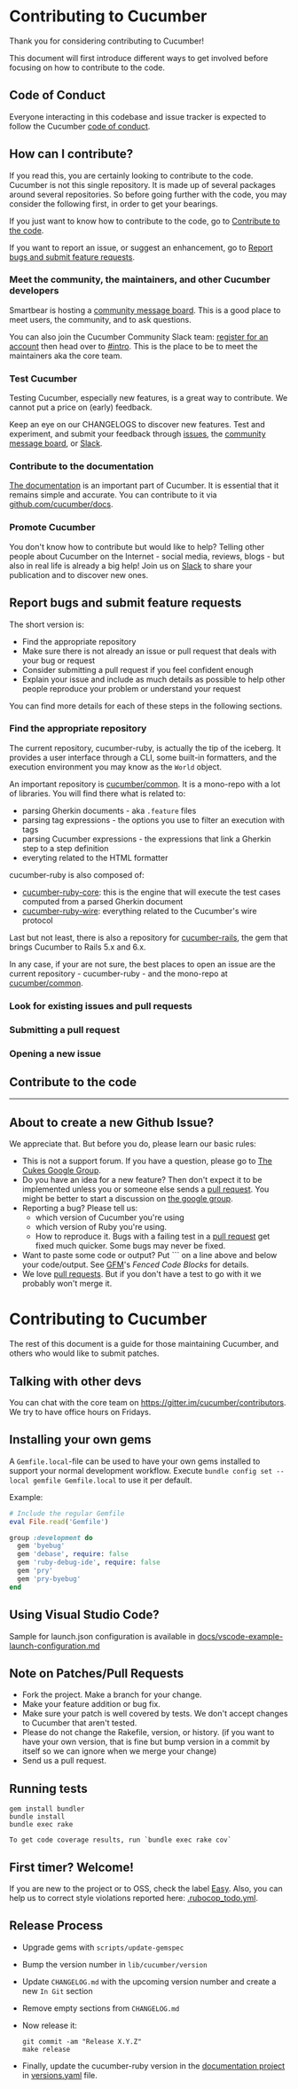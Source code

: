 # Contributing to Cucumber

Thank you for considering contributing to Cucumber!

This document will first introduce different ways to get involved before
focusing on how to contribute to the code.

## Code of Conduct

Everyone interacting in this codebase and issue tracker is expected to follow
the Cucumber [code of conduct](https://cucumber.io/conduct).

## How can I contribute?

If you read this, you are certainly looking to contribute to the code. Cucumber
is not this single repository. It is made up of several packages around several
repositories. So before going further with the code, you may consider the
following first, in order to get your bearings.

If you just want to know how to contribute to the code, go to
[Contribute to the code](#contribute-to-the-code).

If you want to report an issue, or suggest an enhancement, go to
[Report bugs and submit feature requests](#report-bugs-and-submit-feature-requests).

### Meet the community, the maintainers, and other Cucumber developers

Smartbear is hosting a [community message board][cucumber-smartbear-community].
This is a good place to meet users, the community, and to ask questions.

You can also join the Cucumber Community Slack team:
[register for an account][register-slack] then head over to [#intro][slack-intro].
This is the place to be to meet the maintainers aka the core team.

### Test Cucumber

Testing Cucumber, especially new features, is a great way to contribute. We
cannot put a price on (early) feedback.

Keep an eye on our CHANGELOGS to discover new features. Test and experiment, and
submit your feedback through [issues](#report-bugs-and-submit-feature-requests),
the [community message board][cucumber-smartbear-community], or [Slack][community-slack].

### Contribute to the documentation

[The documentation][cucumber-docs] is an important part of Cucumber. It is
essential that it remains simple and accurate. You can contribute to it via
[github.com/cucumber/docs](https://github.com/cucumber/docs).

### Promote Cucumber

You don't know how to contribute but would like to help? Telling other people
about Cucumber on the Internet - social media, reviews, blogs - but also in real
life is already a big help! Join us on [Slack][community-slack] to share your
publication and to discover new ones.

## Report bugs and submit feature requests

The short version is:

- Find the appropriate repository
- Make sure there is not already an issue or pull request that deals with your
  bug or request
- Consider submitting a pull request if you feel confident enough
- Explain your issue and include as much details as possible to help other
  people reproduce your problem or understand your request

You can find more details for each of these steps in the following sections.

### Find the appropriate repository

The current repository, cucumber-ruby, is actually the tip of the iceberg. It
provides a user interface through a CLI, some built-in formatters, and the
execution environment you may know as the `World` object.

An important repository is [cucumber/common]. It is a mono-repo
with a lot of libraries. You will find there what is related to:

- parsing Gherkin documents - aka `.feature` files
- parsing tag expressions - the options you use to filter an execution with tags
- parsing Cucumber expressions - the expressions that link a Gherkin step to a
  step definition
- everyting related to the HTML formatter

cucumber-ruby is also composed of:

- [cucumber-ruby-core]: this is the engine that will execute the test cases
  computed from a parsed Gherkin document
- [cucumber-ruby-wire]: everything related to the Cucumber's wire protocol

Last but not least, there is also a repository for [cucumber-rails], the gem
that brings Cucumber to Rails 5.x and 6.x.

In any case, if your are not sure, the best places to open an issue are the
current repository - cucumber-ruby - and the mono-repo at [cucumber/common].

### Look for existing issues and pull requests

### Submitting a pull request

### Opening a new issue

## Contribute to the code


[cucumber-smartbear-community]: https://community.smartbear.com/t5/Cucumber-Open/bd-p/CucumberOS
[register-slack]: https://cucumberbdd-slack-invite.herokuapp.com/
[slack-intro]: https://cucumberbdd.slack.com/messages/C5WD8SA21/
[community-slack]: https://cucumberbdd.slack.com/
[cucumber-docs]: https://cucumber.io/docs/cucumber
[cucumber/common]: https://github.com/cucumber/common
[cucumber-ruby-core]: https://github.com/cucumber/cucumber-ruby-core
[cucumber-ruby-wire]: https://github.com/cucumber/cucumber-ruby-wire
[cucumber-rails]: https://github.com/cucumber/cucumber-rails


------------------------------------------------------------
<!-- Below that is the former content of CONTRIBUTING.md -->


## About to create a new Github Issue?

We appreciate that. But before you do, please learn our basic rules:

- This is not a support forum. If you have a question, please go to [The Cukes Google Group](http://groups.google.com/group/cukes).
- Do you have an idea for a new feature? Then don't expect it to be implemented unless you or someone else sends a [pull request](https://help.github.com/articles/using-pull-requests). You might be better to start a discussion on [the google group](http://groups.google.com/group/cukes).
- Reporting a bug? Please tell us:
  - which version of Cucumber you're using
  - which version of Ruby you're using.
  - How to reproduce it. Bugs with a failing test in a [pull request](https://help.github.com/articles/using-pull-requests) get fixed much quicker. Some bugs may never be fixed.
- Want to paste some code or output? Put \`\`\` on a line above and below your code/output. See [GFM](https://help.github.com/articles/github-flavored-markdown)'s _Fenced Code Blocks_ for details.
- We love [pull requests](https://help.github.com/articles/using-pull-requests). But if you don't have a test to go with it we probably won't merge it.

# Contributing to Cucumber

The rest of this document is a guide for those maintaining Cucumber, and others who would like to submit patches.

## Talking with other devs

You can chat with the core team on https://gitter.im/cucumber/contributors. We try to have office hours on Fridays.

## Installing your own gems

A `Gemfile.local`-file can be used to have your own gems installed to support your normal development workflow.
Execute `bundle config set --local gemfile Gemfile.local` to use it per default.

Example:

```ruby
# Include the regular Gemfile
eval File.read('Gemfile')

group :development do
  gem 'byebug'
  gem 'debase', require: false
  gem 'ruby-debug-ide', require: false
  gem 'pry'
  gem 'pry-byebug'
end
```

## Using Visual Studio Code?

Sample for launch.json configuration is available in
[docs/vscode-example-launch-configuration.md](https://github.com/cucumber/cucumber-ruby/blob/main/docs/vscode-example-launch-configuration.md)

## Note on Patches/Pull Requests

- Fork the project. Make a branch for your change.
- Make your feature addition or bug fix.
- Make sure your patch is well covered by tests. We don't accept changes to Cucumber that aren't tested.
- Please do not change the Rakefile, version, or history.
  (if you want to have your own version, that is fine but
  bump version in a commit by itself so we can ignore when we merge your change)
- Send us a pull request.

## Running tests

    gem install bundler
    bundle install
    bundle exec rake

    To get code coverage results, run `bundle exec rake cov`

## First timer? Welcome!

If you are new to the project or to OSS, check the label
[Easy](https://github.com/cucumber/cucumber-ruby/labels/Easy). Also, you can
help us to correct style violations reported here:
[.rubocop_todo.yml](https://github.com/cucumber/cucumber-ruby/blob/main/.rubocop_todo.yml).

## Release Process

- Upgrade gems with `scripts/update-gemspec`
- Bump the version number in `lib/cucumber/version`
- Update `CHANGELOG.md` with the upcoming version number and create a new `In Git` section
- Remove empty sections from `CHANGELOG.md`
- Now release it:

  ```
  git commit -am "Release X.Y.Z"
  make release
  ```

- Finally, update the cucumber-ruby version in the [documentation project](https://cucumber.io/docs/installation/) in [versions.yaml](https://github.com/cucumber/docs/blob/master/data/versions.yaml) file.
